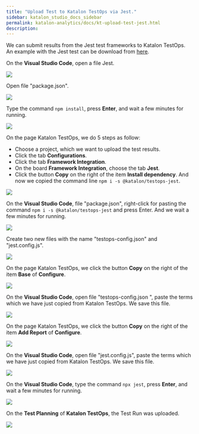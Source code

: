 ```yaml
---
title: "Upload Test to Katalon TestOps via Jest." 
sidebar: katalon_studio_docs_sidebar
permalink: katalon-analytics/docs/kt-upload-test-jest.html
description: 
---
```


We can submit results from the Jest test frameworks to Katalon TestOps. An example with the Jest test can be download from [here](https://github.com/katalon-studio/testops-report-js).

On the **Visual Studio Code**, open a file Jest.

![](https://github.com/katalon-studio/docs-images/raw/master/katalon-analytics/docs/kt-upload-test-jest/kt_vs_code_open_jest.png)

Open file "package.json".

![](https://github.com/katalon-studio/docs-images/raw/master/katalon-analytics/docs/kt-upload-test-jest/kt_vs_code_open_package_json.png)

Type the command `npm install`, press **Enter**, and wait a few minutes for running.

![](https://github.com/katalon-studio/docs-images/raw/master/katalon-analytics/docs/kt-upload-test-jest/kt_vs_code_json_install.png)

On the page Katalon TestOps, we do 5 steps as follow:
* Choose a project, which we want to upload the test results.
* Click the tab **Configurations**.
* Click the tab **Framework Integration**.
* On the board **Framework Integration**, choose the tab **Jest**.
* Click the button **Copy** on the right of the item **Install dependency**. And now we copied the command line `npm i -s @katalon/testops-jest`.

![](https://github.com/katalon-studio/docs-images/raw/master/katalon-analytics/docs/kt-upload-test-jest/kt_bash_copy_npm.png)

On the **Visual Studio Code**, file "package.json", right-click for pasting the command `npm i -s @katalon/testops-jest` and press Enter. And we wait a few minutes for running.

![](https://github.com/katalon-studio/docs-images/raw/master/katalon-analytics/docs/kt-upload-test-jest/kt_vs_code_paste_bash.png)

Create two new files with the name "testops-config.json" and "jest.config.js".

![](https://github.com/katalon-studio/docs-images/raw/master/katalon-analytics/docs/kt-upload-test-jest/kt_create_file_json_js.png)

On the page Katalon TestOps, we click the button **Copy** on the right of the item **Base** of **Configure**. 

![](https://github.com/katalon-studio/docs-images/raw/master/katalon-analytics/docs/kt-upload-test-jest/kt_copy_configure_base.png)

On the **Visual Studio Code**, open file "testops-config.json
", paste the terms which we have just copied from Katalon TestOps. We save this file.

![](https://github.com/katalon-studio/docs-images/raw/master/katalon-analytics/docs/kt-upload-test-jest/kt_paste_testops_json.png)

On the page Katalon TestOps, we click the button **Copy** on the right of the item **Add Report** of **Configure**.

![](https://github.com/katalon-studio/docs-images/raw/master/katalon-analytics/docs/kt-upload-test-jest/kt_copy_configure_add_report.png)

On the **Visual Studio Code**, open file "jest.config.js", paste the terms which we have just copied from Katalon TestOps. We save this file.

![](https://github.com/katalon-studio/docs-images/raw/master/katalon-analytics/docs/kt-upload-test-jest/kt_paste_js_vs_code.png)

On the **Visual Studio Code**, type the command `npx jest`, press **Enter**, and wait a few minutes for running.

![](https://github.com/katalon-studio/docs-images/raw/master/katalon-analytics/docs/kt-upload-test-jest/kt_npx_jest.png)

On the **Test Planning** of **Katalon TestOps**, the Test Run was uploaded.

![](https://github.com/katalon-studio/docs-images/raw/master/katalon-analytics/docs/kt-upload-test-jest/kt_upload_test_plan.png)